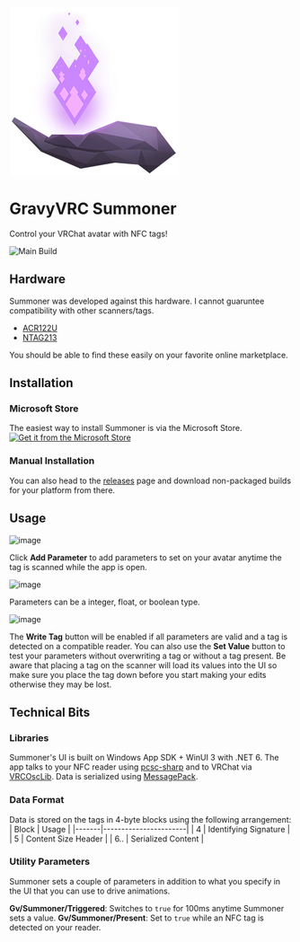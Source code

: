 ![Summoner Logo](https://github.com/halomademeapc/GravyVrc.Summoner/blob/main/assets/app_tile_icon_300px.png?raw=true)
# GravyVRC Summoner
Control your VRChat avatar with NFC tags!


![Main Build](https://github.com/halomademeapc/GravyVrc.Summoner/actions/workflows/ci-build.yml/badge.svg)

## Hardware
Summoner was developed against this hardware.  I cannot guaruntee compatibility with other scanners/tags.
- [ACR122U](https://www.acs.com.hk/en/products/3/acr122u-usb-nfc-reader/)
- [NTAG213](https://www.nxp.com/products/rfid-nfc/nfc-hf/ntag-for-tags-and-labels/ntag-213-215-216-nfc-forum-type-2-tag-compliant-ic-with-144-504-888-bytes-user-memory:NTAG213_215_216)

You should be able to find these easily on your favorite online marketplace.

## Installation

### Microsoft Store
The easiest way to install Summoner is via the Microsoft Store.  
[![Get it from the Microsoft Store](https://get.microsoft.com/images/en-US%20dark.svg)](https://apps.microsoft.com/store/detail/9PBSBFXXP0DF?launch=true&mode=mini)

### Manual Installation
You can also head to the [releases](https://github.com/halomademeapc/GravyVrc.Summoner/releases) page and download non-packaged builds for your platform from there.

## Usage
![image](https://github.com/halomademeapc/GravyVrc.Summoner/assets/5904472/d33a4426-c59e-4db3-a92a-810ef4432c75)

Click **Add Parameter** to add parameters to set on your avatar anytime the tag is scanned while the app is open.  

![image](https://github.com/halomademeapc/GravyVrc.Summoner/assets/5904472/2d8e5483-2eaf-40b9-91d0-4d7f8af46e4e)

Parameters can be a integer, float, or boolean type.

![image](https://github.com/halomademeapc/GravyVrc.Summoner/assets/5904472/f31216f2-c4bc-45d2-8a72-148f8131b691)

The **Write Tag** button will be enabled if all parameters are valid and a tag is detected on a compatible reader.  You can also use the **Set Value** button to test your parameters without overwriting a tag or without a tag present.  Be aware that placing a tag on the scanner will load its values into the UI so make sure you place the tag down before you start making your edits otherwise they may be lost.

## Technical Bits
### Libraries
Summoner's UI is built on Windows App SDK + WinUI 3 with .NET 6.  The app talks to your NFC reader using [pcsc-sharp](https://github.com/danm-de/pcsc-sharp) and to VRChat via [VRCOscLib](https://github.com/ChanyaVRC/VRCOscLib).  Data is serialized using [MessagePack](https://github.com/neuecc/MessagePack-CSharp).

### Data Format
Data is stored on the tags in 4-byte blocks using the following arrangement:
| Block | Usage                 |
|-------|-----------------------|
| 4     | Identifying Signature |
| 5     | Content Size Header   |
| 6..   | Serialized Content    |

### Utility Parameters
Summoner sets a couple of parameters in addition to what you specify in the UI that you can use to drive animations.

**Gv/Summoner/Triggered**: Switches to `true` for 100ms anytime Summoner sets a value.
**Gv/Summoner/Present**: Set to `true` while an NFC tag is detected on your reader.
